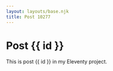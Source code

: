 ```yaml
---
layout: layouts/base.njk
title: Post 10277
---
```


# Post {{ id }}

This is post {{ id }} in my Eleventy project.
